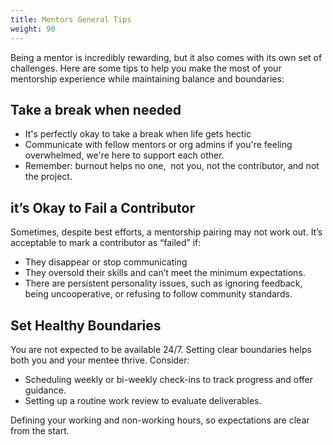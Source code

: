 ```yaml
---
title: Mentors General Tips
weight: 90
---
```


Being a mentor is incredibly rewarding, but it also comes with its own set of challenges. Here are some tips to help you make the most of your mentorship experience while maintaining balance and boundaries:

## Take a break when needed

- It's perfectly okay to take a break when life gets hectic
- Communicate with fellow mentors or org admins if you're feeling overwhelmed, we're here to support each other.
- Remember: burnout helps no one,  not you, not the contributor, and not the project.

## it’s Okay to Fail a Contributor

Sometimes, despite best efforts, a mentorship pairing may not work out. It’s acceptable to mark a contributor as “failed” if:

- They disappear or stop communicating
- They oversold their skills and can’t meet the minimum expectations.
- There are persistent personality issues, such as ignoring feedback, being uncooperative, or refusing to follow community standards.

## Set Healthy Boundaries

You are not expected to be available 24/7. Setting clear boundaries helps both you and your mentee thrive. Consider:

- Scheduling weekly or bi-weekly check-ins to track progress and offer guidance.
- Setting up a routine work review to evaluate deliverables.

Defining your working and non-working hours, so expectations are clear from the start.